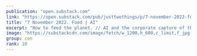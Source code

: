 ```yaml
---
publication: "open.substack.com"
link: "https://open.substack.com/pub/justtwothings/p/7-november-2022-food-ai"
title: "7 November 2022. Food | AI"
excerpt: "How to feed the planet. // AI and the corporate capture of the imagination."
image: "https://substackcdn.com/image/fetch/w_1200,h_600,c_limit,f_jpg,q_auto:good,fl_progressive:steep/https%3A%2F%2Fbucketeer-e05bbc84-baa3-437e-9518-adb32be77984.s3.amazonaws.com%2Fpublic%2Fimages%2Fb32da317-8a3b-4494-afe2-b04cfa9a392f_900x504.webp"
group: con
rank: 10
---
```

